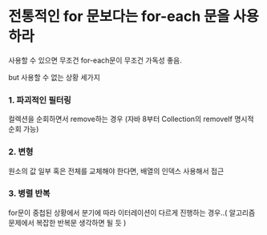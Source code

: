 # 전통적인 for 문보다는 for-each 문을 사용하라

사용할 수 있으면 무조건 for-each문이 무조건 가독성 좋음.

but 사용할 수 없는 상황 세가지

### 1. 파괴적인 필터링
컬렉션을 순회하면서 remove하는 경우 (자바 8부터 Collection의 removeIf 명시적 순회 가능)
### 2. 변형
원소의 값 일부 혹은 전체를 교체해야 한다면, 배열의 인덱스 사용해서 접근
### 3. 병렬 반복
for문이 중첩된 상황에서 분기에 따라 이터레이션이 다르게 진행하는 경우..( 알고리즘 문제에서 복잡한 반복문 생각하면 될 듯 )